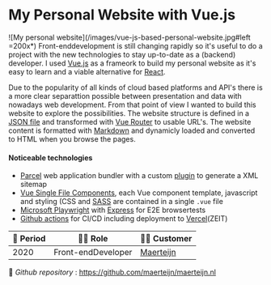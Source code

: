 # My Personal Website with Vue.js

![My personal website](/images/vue-js-based-personal-website.jpg#left =200x*) Front-enddevelopment is still changing rapidly so it's useful to do a project with the new technologies to stay up-to-date as a (backend) developer. I used [Vue.js](https://vuejs.org/) as a frameork to build my personal website as it's easy to learn and a viable alternative for [React](https://reactjs.org/).

Due to the popularity of all kinds of cloud based platforms and API's there is a more clear separattion possible between presentation and data with nowadays web development. From that point of view I wanted to build this website to explore the possibilities. The website structure is defined in a [JSON file](https://github.com/maerteijn/maerteijn.nl/blob/master/static/content/site.json) and transformed with [Vue Router](https://router.vuejs.org/installation.html) to usable URL's. The website content is formatted with [Markdown](https://www.markdownguide.org/) and dynamicly loaded and converted to HTML when you browse the pages.


#### Noticeable technologies
- [Parcel](https://parceljs.org/) web application bundler with a custom [plugin](https://github.com/maerteijn/maerteijn.nl/blob/master/src/parcel-plugin/main.js) to generate a XML sitemap
- [Vue Single File Components](https://vuejs.org/v2/guide/single-file-components.html), each Vue component template, javascript and styling (CSS and [SASS](https://sass-lang.com/) are contained in a single `.vue` file
- [Microsoft Playwright](https://playwright.dev/) with [Express](https://expressjs.com/) for E2E browsertests
- [Github actions](https://github.com/maerteijn/maerteijn.nl/actions?query=workflow%3A%22maerteijn.nl+ci%22) for CI/CD including deployment to [Vercel](https://vercel.com/)(ZEIT)

| :calendar: Period  | :man_technologist: Role  | :man_office_worker: Customer          |
| ------------------ | ------------------------ | ------------------------------------- |
| 2020               | Front-endDeveloper      | [Maerteijn](https://www.maerteijn.nl) |

:link: _Github repository_ : https://github.com/maerteijn/maerteijn.nl